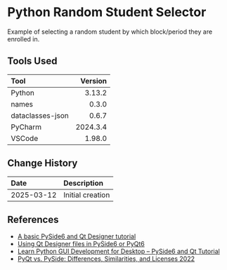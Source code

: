# Python Random Student Selector

Example of selecting a random student by which block/period they are enrolled in.

## Tools Used

| Tool             |  Version |
|:-----------------|---------:|
| Python           |   3.13.2 |
| names            |    0.3.0 |
| dataclasses-json |    0.6.7 |
| PyCharm          | 2024.3.4 |
| VSCode           |   1.98.0 |

## Change History

| Date       | Description      |
|:-----------|:-----------------|
| 2025-03-12 | Initial creation |

## References
* [A basic PySide6 and Qt Designer tutorial](https://www.youtube.com/watch?v=uzqDnB44qf4)
* [Using Qt Designer files in PySide6 or PyQt6](https://www.youtube.com/watch?v=MfCOJltTSCk)
* [Learn Python GUI Development for Desktop – PySide6 and Qt Tutorial](https://www.youtube.com/watch?v=Z1N9JzNax2k)
* [PyQt vs. PySide: Differences, Similarities, and Licenses 2022](https://www.youtube.com/watch?v=rHlsV0hzr8I)
